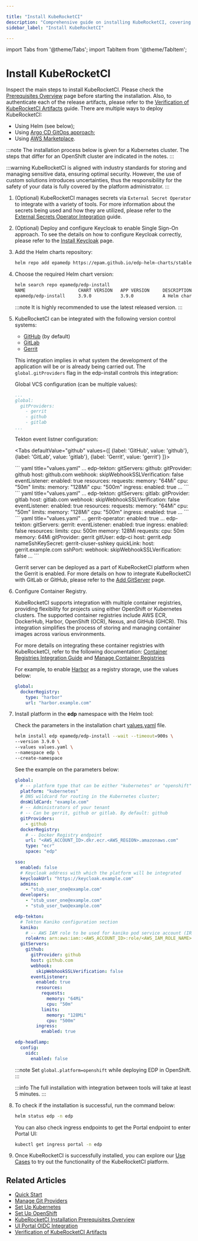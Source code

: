 ```yaml
---

title: "Install KubeRocketCI"
description: "Comprehensive guide on installing KubeRocketCI, covering prerequisites, various deployment methods including Helm, Argo CD GitOps, and AWS Marketplace, and additional setup options."
sidebar_label: "Install KubeRocketCI"

---
```

<!-- markdownlint-disable MD025 -->

import Tabs from '@theme/Tabs';
import TabItem from '@theme/TabItem';

# Install KubeRocketCI

<head>
  <link rel="canonical" href="https://docs.kuberocketci.io/docs/operator-guide/install-kuberocketci" />
</head>

Inspect the main steps to install KubeRocketCI. Please check the [Prerequisites Overview](prerequisites.md) page before starting the installation. Also, to authenticate each of the release artifacts, please refer to the [Verification of KubeRocketCI Artifacts](../developer-guide/artifacts-verification.md) guide.
There are multiple ways to deploy KubeRocketCI:

* Using Helm (see below);
* Using [Argo CD GitOps approach](./add-ons-overview.md);
* Using [AWS Marketplace](./aws-marketplace-install.md).

:::note
  The installation process below is given for a Kubernetes cluster. The steps that differ for an OpenShift cluster are indicated in the notes.
:::

:::warning
  KubeRocketCI is aligned with industry standards for storing and managing sensitive data, ensuring optimal security. However, the use of custom solutions introduces uncertainties, thus the responsibility for the safety of your data is fully covered by the platform administrator.
:::

1. (Optional) KubeRocketCI manages secrets via `External Secret Operator` to integrate with a variety of tools. For more information about the secrets being used and how they are utilized, please refer to the [External Secrets Operator Integration](./secrets-management/external-secrets-operator-integration.md) guide.

2. (Optional) Deploy and configure Keycloak to enable Single Sign-On approach. To see the details on how to configure Keycloak correctly, please refer to the [Install Keycloak](./auth/keycloak.md#configuration) page.

3. Add the Helm charts repository:

    ```bash
    helm repo add epamedp https://epam.github.io/edp-helm-charts/stable
    ```

4. Choose the required Helm chart version:

    ```bash
    helm search repo epamedp/edp-install
    NAME                    CHART VERSION   APP VERSION     DESCRIPTION
    epamedp/edp-install     3.9.0           3.9.0           A Helm chart for EDP Install
    ```

    :::note
      It is highly recommended to use the latest released version.
    :::

5. KubeRocketCI can be integrated with the following version control systems:

    * [GitHub](https://docs.github.com/en) (by default)
    * [GitLab](https://docs.gitlab.com/)
    * [Gerrit](https://gerrit-review.googlesource.com/Documentation/)

    This integration implies in what system the development of the application will be or is already being carried out. The `global.gitProviders` flag in the edp-install controls this integration:

    Global VCS configuration (can be multiple values):

    ```yaml title="values.yaml"
    ...
    global:
      gitProviders:
        - gerrit
        - github
        - gitlab
    ...
    ```

    Tekton event listner configuration:

    <Tabs
      defaultValue="github"
      values={[
        {label: 'GitHub', value: 'github'},
        {label: 'GitLab', value: 'gitlab'},
        {label: 'Gerrit', value: 'gerrit'}
      ]}>

      <TabItem value="github">
        ``` yaml title="values.yaml"
        ...
        edp-tekton:
          gitServers:
            github:
              gitProvider: github
              host: github.com
              webhook:
                skipWebhookSSLVerification: false
              eventListener:
                enabled: true
                resources:
                  requests:
                    memory: "64Mi"
                    cpu: "50m"
                  limits:
                    memory: "128Mi"
                    cpu: "500m"
                ingress:
                  enabled: true
        ...
        ```
      </TabItem>
      <TabItem value="gitlab">
        ``` yaml title="values.yaml"
        ...
        edp-tekton:
          gitServers:
            gitlab:
              gitProvider: gitlab
              host: gitlab.com
              webhook:
                skipWebhookSSLVerification: false
              eventListener:
                enabled: true
                resources:
                  requests:
                    memory: "64Mi"
                    cpu: "50m"
                  limits:
                    memory: "128Mi"
                    cpu: "500m"
                ingress:
                  enabled: true
        ...
        ```
      </TabItem>
      <TabItem value="gerrit">
        ``` yaml title="values.yaml"
        ...
        gerrit-operator:
          enabled: true
        ...
        edp-tekton:
          gitServers:
            gerrit:
              eventListener:
                enabled: true
                ingress:
                  enabled: false
                resources:
                  limits:
                    cpu: 500m
                    memory: 128Mi
                  requests:
                    cpu: 50m
                    memory: 64Mi
              gitProvider: gerrit
              gitUser: edp-ci
              host: gerrit.edp
              nameSshKeySecret: gerrit-ciuser-sshkey
              quickLink:
                host: gerrit.example.com
              sshPort: <gerrit_port>
              webhook:
                skipWebhookSSLVerification: false
        ...
        ```
      </TabItem>
    </Tabs>

    Gerrit server can be deployed as a part of KubeRocketCI platform when the Gerrit is enabled.
    For more details on how to integrate KubeRocketCI with GitLab or GitHub, please refer to the [Add GitServer](../user-guide/add-git-server.md) page.

6. Configure Container Registry.

    KubeRocketCI supports integration with multiple container registries, providing flexibility for projects using either OpenShift or Kubernetes clusters.
    The supported container registries include AWS ECR, DockerHub, Harbor, OpenShift (OCR), Nexus, and GitHub (GHCR). This integration simplifies the process
    of storing and managing container images across various environments.

    For more details on integrating these container registries with KubeRocketCI, refer to the following documentation: [Container Registries Integration Guide](../user-guide/change-container-registry.md) and [Manage Container Registries](../user-guide/manage-container-registries.md)

    For example, to enable [Harbor](artifacts-management/harbor-integration.md) as a registry storage, use the values below:

    ```yaml
    global:
      dockerRegistry:
        type: "harbor"
        url: "harbor.example.com"
    ```

7. Install platform in the **edp** namespace with the Helm tool:

    Check the parameters in the installation chart [values.yaml](https://github.com/epam/edp-install/blob/v3.9.0/deploy-templates/values.yaml) file.

    ```bash
    helm install edp epamedp/edp-install --wait --timeout=900s \
    --version 3.9.0 \
    --values values.yaml \
    --namespace edp \
    --create-namespace
    ```

    See the example on the parameters below:

    ```yaml title="Example values.yaml file"
    global:
      # -- platform type that can be either "kubernetes" or "openshift"
      platform: "kubernetes"
      # DNS wildcard for routing in the Kubernetes cluster;
      dnsWildCard: "example.com"
      # -- Administrators of your tenant
      # -- Can be gerrit, github or gitlab. By default: github
      gitProviders:
        - github
      dockerRegistry:
        # -- Docker Registry endpoint
        url: "<AWS_ACCOUNT_ID>.dkr.ecr.<AWS_REGION>.amazonaws.com"
        type: "ecr"
        space: "edp"

    sso:
      enabled: false
      # Keycloak address with which the platform will be integrated
      keycloakUrl: "https://keycloak.example.com"
      admins:
        - "stub_user_one@example.com"
      developers:
        - "stub_user_one@example.com"
        - "stub_user_two@example.com"

    edp-tekton:
      # Tekton Kaniko configuration section
      kaniko:
        # -- AWS IAM role to be used for kaniko pod service account (IRSA). Format: arn:aws:iam::<AWS_ACCOUNT_ID>:role/<AWS_IAM_ROLE_NAME>
        roleArn: arn:aws:iam::<AWS_ACCOUNT_ID>:role/<AWS_IAM_ROLE_NAME>
      gitServers:
        github:
          gitProvider: github
          host: github.com
          webhook:
            skipWebhookSSLVerification: false
          eventListener:
            enabled: true
            resources:
              requests:
                memory: "64Mi"
                cpu: "50m"
              limits:
                memory: "128Mi"
                cpu: "500m"
            ingress:
              enabled: true

    edp-headlamp:
      config:
        oidc:
          enabled: false
    ```

    :::note
      Set `global.platform=openshift` while deploying EDP in OpenShift.
    :::

    :::info
      The full installation with integration between tools will take at least 5 minutes.
    :::

8. To check if the installation is successful, run the command below:

    ```bash
    helm status edp -n edp
    ```

    You can also check ingress endpoints to get the Portal endpoint to enter Portal UI:

    ```bash
    kubectl get ingress portal -n edp
    ```

9. Once KubeRocketCI is successfully installed, you can explore our [Use Cases](../use-cases/index.md) to try out the functionality of the KubeRocketCI platform.

## Related Articles

* [Quick Start](../quick-start/platform-installation.md)
* [Manage Git Providers](../user-guide/add-git-server.md)
* [Set Up Kubernetes](kubernetes-cluster-settings.md)
* [Set Up OpenShift](openshift-cluster-settings.md)
* [KubeRocketCI Installation Prerequisites Overview](prerequisites.md)
* [UI Portal OIDC Integration](auth/ui-portal-oidc.md)
* [Verification of KubeRocketCI Artifacts](../developer-guide/artifacts-verification.md)
